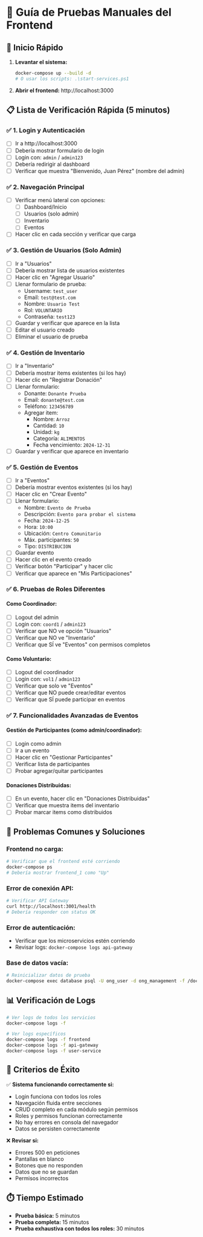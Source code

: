 # 🧪 Guía de Pruebas Manuales del Frontend

## 🚀 Inicio Rápido

1. **Levantar el sistema:**
   ```bash
   docker-compose up --build -d
   # O usar los scripts: .\start-services.ps1
   ```

2. **Abrir el frontend:** http://localhost:3000

## 📋 Lista de Verificación Rápida (5 minutos)

### ✅ 1. Login y Autenticación
- [ ] Ir a http://localhost:3000
- [ ] Debería mostrar formulario de login
- [ ] Login con: `admin` / `admin123`
- [ ] Debería redirigir al dashboard
- [ ] Verificar que muestra "Bienvenido, Juan Pérez" (nombre del admin)

### ✅ 2. Navegación Principal
- [ ] Verificar menú lateral con opciones:
  - [ ] Dashboard/Inicio
  - [ ] Usuarios (solo admin)
  - [ ] Inventario
  - [ ] Eventos
- [ ] Hacer clic en cada sección y verificar que carga

### ✅ 3. Gestión de Usuarios (Solo Admin)
- [ ] Ir a "Usuarios"
- [ ] Debería mostrar lista de usuarios existentes
- [ ] Hacer clic en "Agregar Usuario"
- [ ] Llenar formulario de prueba:
  - Username: `test_user`
  - Email: `test@test.com`
  - Nombre: `Usuario Test`
  - Rol: `VOLUNTARIO`
  - Contraseña: `test123`
- [ ] Guardar y verificar que aparece en la lista
- [ ] Editar el usuario creado
- [ ] Eliminar el usuario de prueba

### ✅ 4. Gestión de Inventario
- [ ] Ir a "Inventario"
- [ ] Debería mostrar items existentes (si los hay)
- [ ] Hacer clic en "Registrar Donación"
- [ ] Llenar formulario:
  - Donante: `Donante Prueba`
  - Email: `donante@test.com`
  - Teléfono: `123456789`
  - Agregar item:
    - Nombre: `Arroz`
    - Cantidad: `10`
    - Unidad: `kg`
    - Categoría: `ALIMENTOS`
    - Fecha vencimiento: `2024-12-31`
- [ ] Guardar y verificar que aparece en inventario

### ✅ 5. Gestión de Eventos
- [ ] Ir a "Eventos"
- [ ] Debería mostrar eventos existentes (si los hay)
- [ ] Hacer clic en "Crear Evento"
- [ ] Llenar formulario:
  - Nombre: `Evento de Prueba`
  - Descripción: `Evento para probar el sistema`
  - Fecha: `2024-12-25`
  - Hora: `10:00`
  - Ubicación: `Centro Comunitario`
  - Máx. participantes: `50`
  - Tipo: `DISTRIBUCION`
- [ ] Guardar evento
- [ ] Hacer clic en el evento creado
- [ ] Verificar botón "Participar" y hacer clic
- [ ] Verificar que aparece en "Mis Participaciones"

### ✅ 6. Pruebas de Roles Diferentes

#### Como Coordinador:
- [ ] Logout del admin
- [ ] Login con: `coord1` / `admin123`
- [ ] Verificar que NO ve opción "Usuarios"
- [ ] Verificar que NO ve "Inventario"
- [ ] Verificar que SÍ ve "Eventos" con permisos completos

#### Como Voluntario:
- [ ] Logout del coordinador
- [ ] Login con: `vol1` / `admin123`
- [ ] Verificar que solo ve "Eventos"
- [ ] Verificar que NO puede crear/editar eventos
- [ ] Verificar que SÍ puede participar en eventos

### ✅ 7. Funcionalidades Avanzadas de Eventos

#### Gestión de Participantes (como admin/coordinador):
- [ ] Login como admin
- [ ] Ir a un evento
- [ ] Hacer clic en "Gestionar Participantes"
- [ ] Verificar lista de participantes
- [ ] Probar agregar/quitar participantes

#### Donaciones Distribuidas:
- [ ] En un evento, hacer clic en "Donaciones Distribuidas"
- [ ] Verificar que muestra items del inventario
- [ ] Probar marcar items como distribuidos

## 🐛 Problemas Comunes y Soluciones

### Frontend no carga:
```bash
# Verificar que el frontend esté corriendo
docker-compose ps
# Debería mostrar frontend_1 como "Up"
```

### Error de conexión API:
```bash
# Verificar API Gateway
curl http://localhost:3001/health
# Debería responder con status OK
```

### Error de autenticación:
- Verificar que los microservicios estén corriendo
- Revisar logs: `docker-compose logs api-gateway`

### Base de datos vacía:
```bash
# Reinicializar datos de prueba
docker-compose exec database psql -U ong_user -d ong_management -f /docker-entrypoint-initdb.d/sample_data.sql
```

## 📊 Verificación de Logs

```bash
# Ver logs de todos los servicios
docker-compose logs -f

# Ver logs específicos
docker-compose logs -f frontend
docker-compose logs -f api-gateway
docker-compose logs -f user-service
```

## 🎯 Criterios de Éxito

✅ **Sistema funcionando correctamente si:**
- Login funciona con todos los roles
- Navegación fluida entre secciones
- CRUD completo en cada módulo según permisos
- Roles y permisos funcionan correctamente
- No hay errores en consola del navegador
- Datos se persisten correctamente

❌ **Revisar si:**
- Errores 500 en peticiones
- Pantallas en blanco
- Botones que no responden
- Datos que no se guardan
- Permisos incorrectos

## ⏱️ Tiempo Estimado

- **Prueba básica:** 5 minutos
- **Prueba completa:** 15 minutos
- **Prueba exhaustiva con todos los roles:** 30 minutos